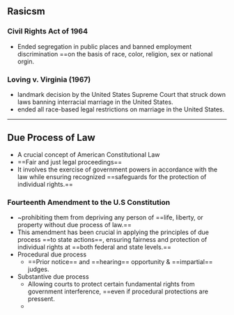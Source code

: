 ## Rasicsm
### Civil Rights Act of 1964
- Ended segregation in public places and banned employment discrimination ==on the basis of race, color, religion, sex or national orgin.

### Loving v. Virginia (1967)
- landmark decision by the United States Supreme Court that struck down laws banning interracial marriage in the United States.
- ended all race-based legal restrictions on marriage in the United States.

---
## Due Process of Law
- A crucial concept of American Constitutional Law
- ==Fair and just legal proceedings==
- It involves the exercise of government powers in accordance with the law while ensuring recognized ==safeguards for the protection of individual rights.==
### Fourteenth Amendment to the U.S Constitution
- ~prohibiting them from depriving any person of ==life, liberty, or property without due process of law.==
- This amendment has been crucial in applying the principles of due process ==to state actions==, ensuring fairness and protection of individual rights at ==both federal and state levels.==
- Procedural due process
	- ==Prior notice== and ==hearing== opportunity & ==impartial== judges.
- Substantive due process
	- Allowing courts to protect certain fundamental rights from government interference, ==even if procedural protections are pressent.
	- 
